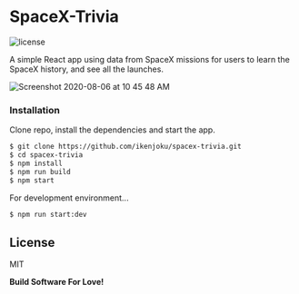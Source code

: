# SpaceX-Trivia

![license](https://img.shields.io/github/license/mashape/apistatus.svg)

A simple React app using data from SpaceX missions for users to learn the SpaceX history, and see all the launches.

![Screenshot 2020-08-06 at 10 45 48 AM](https://user-images.githubusercontent.com/32720508/89518699-3118c680-d7d3-11ea-9ee2-49f1e42f65e0.png)

### Installation

Clone repo, install the dependencies and start the app.

```sh
$ git clone https://github.com/ikenjoku/spacex-trivia.git
$ cd spacex-trivia
$ npm install
$ npm run build
$ npm start
```

For development environment...

```sh
$ npm run start:dev
```

License
----

MIT


**Build Software For Love!**
